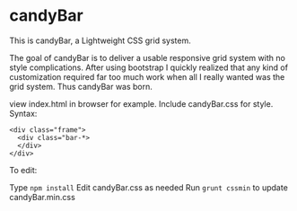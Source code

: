 # candyBar
This is candyBar, a Lightweight CSS grid system.

The goal of candyBar is to deliver a usable responsive grid system with no style complications.
After using bootstrap I quickly realized that any kind of customization required far too much
work when all I really wanted was the grid system. Thus candyBar was born. 

view index.html in browser for example. Include candyBar.css for style. 
Syntax: 

```
<div class="frame">
  <div class="bar-*>
  </div>
</div> 
```

To edit:

Type `npm install`
Edit candyBar.css as needed
Run `grunt cssmin` to update candyBar.min.css
